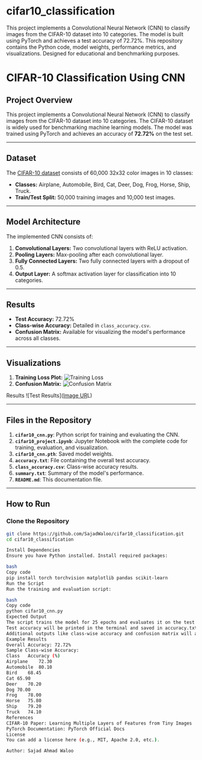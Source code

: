 # cifar10_classification
This project implements a Convolutional Neural Network (CNN) to classify images from the CIFAR-10 dataset into 10 categories. The model is built using PyTorch and achieves a test accuracy of 72.72%. This repository contains the Python code, model weights, performance metrics, and visualizations. Designed for educational and benchmarking purposes.
# CIFAR-10 Classification Using CNN

## Project Overview
This project implements a Convolutional Neural Network (CNN) to classify images from the CIFAR-10 dataset into 10 categories. The CIFAR-10 dataset is widely used for benchmarking machine learning models. The model was trained using PyTorch and achieves an accuracy of **72.72%** on the test set.

---

## Dataset
The [CIFAR-10 dataset](https://www.cs.toronto.edu/~kriz/cifar.html) consists of 60,000 32x32 color images in 10 classes:
- **Classes:** Airplane, Automobile, Bird, Cat, Deer, Dog, Frog, Horse, Ship, Truck.
- **Train/Test Split:** 50,000 training images and 10,000 test images.

---

## Model Architecture
The implemented CNN consists of:
1. **Convolutional Layers:** Two convolutional layers with ReLU activation.
2. **Pooling Layers:** Max-pooling after each convolutional layer.
3. **Fully Connected Layers:** Two fully connected layers with a dropout of 0.5.
4. **Output Layer:** A softmax activation layer for classification into 10 categories.

---

## Results
- **Test Accuracy:** 72.72%
- **Class-wise Accuracy:** Detailed in `class_accuracy.csv`.
- **Confusion Matrix:** Available for visualizing the model's performance across all classes.

---

## Visualizations
1. **Training Loss Plot:**
   ![Training Loss](path-to-loss-plot.png)
2. **Confusion Matrix:**
   ![Confusion Matrix](path-to-confusion-matrix.png)

Results
![Test Results]([Image UR](https://github.com/SajadWaloo/cifar10_classification/blob/main/Results_visual.png)L)

---

## Files in the Repository
1. **`cifar10_cnn.py`**: Python script for training and evaluating the CNN.
2. **`cifar10_project.ipynb`**: Jupyter Notebook with the complete code for training, evaluation, and visualization.
3. **`cifar10_cnn.pth`**: Saved model weights.
4. **`accuracy.txt`**: File containing the overall test accuracy.
5. **`class_accuracy.csv`**: Class-wise accuracy results.
6. **`summary.txt`**: Summary of the model's performance.
7. **`README.md`**: This documentation file.

---

## How to Run

### **Clone the Repository**
```bash
git clone https://github.com/SajadWaloo/cifar10_classification.git
cd cifar10_classification

Install Dependencies
Ensure you have Python installed. Install required packages:

bash
Copy code
pip install torch torchvision matplotlib pandas scikit-learn
Run the Script
Run the training and evaluation script:

bash
Copy code
python cifar10_cnn.py
Expected Output
The script trains the model for 25 epochs and evaluates it on the test dataset.
Test accuracy will be printed in the terminal and saved in accuracy.txt.
Additional outputs like class-wise accuracy and confusion matrix will also be saved.
Example Results
Overall Accuracy: 72.72%
Sample Class-wise Accuracy:
Class	Accuracy (%)
Airplane	72.30
Automobile	80.10
Bird	68.45
Cat	65.90
Deer	70.20
Dog	70.00
Frog	78.00
Horse	75.80
Ship	79.20
Truck	74.10
References
CIFAR-10 Paper: Learning Multiple Layers of Features from Tiny Images
PyTorch Documentation: PyTorch Official Docs
License
You can add a license here (e.g., MIT, Apache 2.0, etc.).

Author: Sajad Ahmad Waloo
